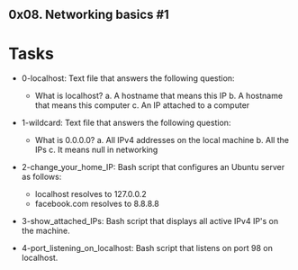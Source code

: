 ## 0x08. Networking basics #1
# Tasks
- 0-localhost: Text file that answers the following question:
	- What is localhost?
		a. A hostname that means this IP
		b. A hostname that means this computer
		c. An IP attached to a computer
- 1-wildcard: Text file that answers the following question:
	- What is 0.0.0.0?
		a. All IPv4 addresses on the local machine
		b. All the IPs
		c. It means null in networking

- 2-change_your_home_IP: Bash script that configures an Ubuntu server as follows:
	- localhost resolves to 127.0.0.2
	- facebook.com resolves to 8.8.8.8
- 3-show_attached_IPs: Bash script that displays all active IPv4 IP's on the machine.
- 4-port_listening_on_localhost: Bash script that listens on port 98 on localhost.

